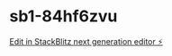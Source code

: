 # sb1-84hf6zvu

[Edit in StackBlitz next generation editor ⚡️](https://stackblitz.com/~/github.com/edumudijyothi/sb1-84hf6zvu)